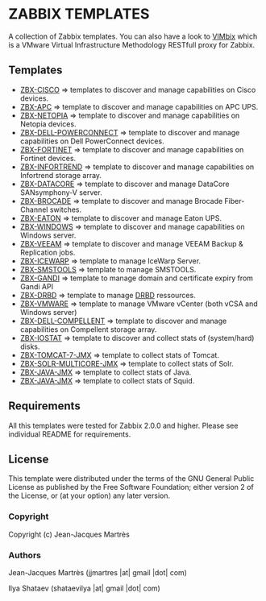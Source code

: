 ZABBIX TEMPLATES
================

A collection of Zabbix templates. You can also have a look to [VIMbix](https://github.com/jjmartres/vimbix) which is a VMware Virtual Infrastructure Methodology RESTfull proxy for Zabbix.

Templates
---------

  * [ZBX-CISCO](https://github.com/dma-vitch/Zabbix/tree/master/zbx-templates/zbx-cisco) => templates to discover and manage capabilities on Cisco devices.
  * [ZBX-APC](https://github.com/dma-vitch/Zabbix/tree/master/zbx-templates/zbx-apc) => template to discover and manage capabilities on APC UPS.
  * [ZBX-NETOPIA](https://github.com/dma-vitch/Zabbix/tree/master/zbx-templates/zbx-netopia) => template to discover and manage capabilities on Netopia devices.
  * [ZBX-DELL-POWERCONNECT](https://github.com/dma-vitch/Zabbix/tree/master/zbx-templates/zbx-dell-powerconnect) => template to discover and manage capabilities on Dell PowerConnect devices.
  * [ZBX-FORTINET](https://github.com/dma-vitch/Zabbix/tree/master/zbx-templates/zbx-fortinet) => template to discover and manage capabilities on Fortinet devices.
  * [ZBX-INFORTREND](https://github.com/dma-vitch/Zabbix/tree/master/zbx-templates/zbx-infortrend) => template to discover and manage capabilities on Infortrend storage array.
  * [ZBX-DATACORE](https://github.com/dma-vitch/Zabbix/tree/master/zbx-templates/zbx-datacore) => template to discover and manage DataCore SANsymphony-V server.
  * [ZBX-BROCADE](https://github.com/dma-vitch/Zabbix/tree/master/zbx-templates/zbx-brocade) => template to discover and manage Brocade Fiber-Channel switches.
  * [ZBX-EATON](https://github.com/dma-vitch/Zabbix/tree/master/zbx-templates/zbx-eaton) => template to discover and manage Eaton UPS.
  * [ZBX-WINDOWS](https://github.com/dma-vitch/Zabbix/tree/master/zbx-templates/zbx-windows) => template to discover and manage capabilities on Windows server.
  * [ZBX-VEEAM](https://github.com/dma-vitch/Zabbix/tree/master/zbx-templates/zbx-veeam) => template to discover and manage VEEAM Backup & Replication jobs.
  * [ZBX-ICEWARP](https://github.com/dma-vitch/Zabbix/tree/master/zbx-templates/zbx-icewarp) => template to manage IceWarp Server.
  * [ZBX-SMSTOOLS](https://github.com/dma-vitch/Zabbix/tree/master/zbx-templates/zbx-smstools) => template to manage SMSTOOLS.
  * [ZBX-GANDI](https://github.com/dma-vitch/Zabbix/tree/master/zbx-templates/zbx-gandi) => template to manage domain and certificate expiry from Gandi API
  * [ZBX-DRBD](https://github.com/dma-vitch/Zabbix/tree/master/zbx-templates/zbx-drbd) => template to manage [DRBD](http://www.drbd.org) ressources.
  * [ZBX-VMWARE](https://github.com/dma-vitch/Zabbix/tree/master/zbx-templates/zbx-vmware) => template to manage VMware vCenter (both vCSA and Windows server)
  * [ZBX-DELL-COMPELLENT](https://github.com/dma-vitch/Zabbix/tree/master/zbx-templates/zbx-dell-compellent) => template to discover and manage capabilities on Compellent storage array.
  * [ZBX-IOSTAT](https://github.com/dma-vitch/Zabbix/tree/master/zbx-templates/zbx-iostat) => template to discover and collect stats of (system/hard) disks.
  * [ZBX-TOMCAT-7-JMX](https://github.com/dma-vitch/Zabbix/tree/master/zbx-templates/zbx-tomcat-7-jmx) => template to collect stats of Tomcat.
  * [ZBX-SOLR-MULTICORE-JMX](https://github.com/dma-vitch/Zabbix/tree/master/zbx-templates/zbx-solr-multicore) => template to collect stats of Solr.
  * [ZBX-JAVA-JMX](https://github.com/dma-vitch/Zabbix/tree/master/zbx-templates/zbx-java-jmx) => template to collect stats of Java.
  * [ZBX-JAVA-JMX](https://github.com/dma-vitch/Zabbix/tree/master/zbx-templates/zbx-squid3) => template to collect stats of Squid.

Requirements
------------

All this templates were tested for Zabbix 2.0.0 and higher. Please see individual README for requirements.

License
-------

This template were distributed under the terms of the GNU General Public License as published by the Free Software Foundation; either version 2 of the License, or (at your option) any later version.

### Copyright

  Copyright (c) Jean-Jacques Martrès

### Authors

  Jean-Jacques Martrès
  (jjmartres |at| gmail |dot| com)

  Ilya Shataev
  (shataevilya |at| gmail |dot| com)